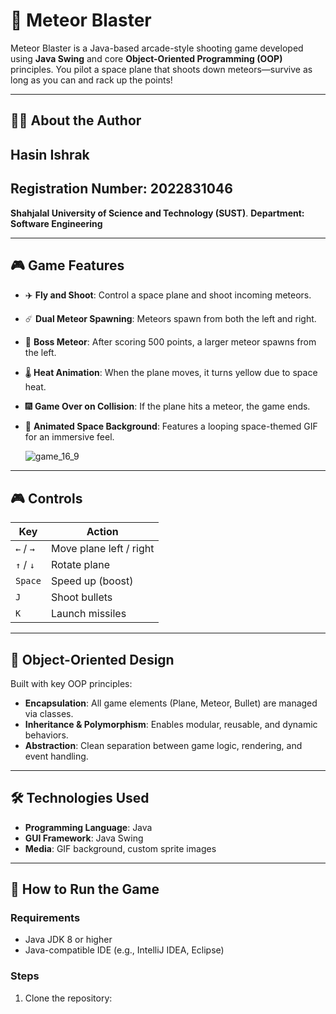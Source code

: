 # 🚀 Meteor Blaster

Meteor Blaster is a Java-based arcade-style shooting game developed using **Java Swing** and core **Object-Oriented Programming (OOP)** principles. You pilot a space plane that shoots down meteors—survive as long as you can and rack up the points!

---

## 🧑‍💻 About the Author

## **Hasin Ishrak**
## **Registration Number: 2022831046**
**Shahjalal University of Science and Technology (SUST)**.
**Department: Software Engineering**


---

## 🎮 Game Features

- ✈️ **Fly and Shoot**: Control a space plane and shoot incoming meteors.
- ☄️ **Dual Meteor Spawning**: Meteors spawn from both the left and right.
- 🧠 **Boss Meteor**: After scoring 500 points, a larger meteor spawns from the left.
- 🌡️ **Heat Animation**: When the plane moves, it turns yellow due to space heat.
- 🎆 **Game Over on Collision**: If the plane hits a meteor, the game ends.
- 🌌 **Animated Space Background**: Features a looping space-themed GIF for an immersive feel.

  ![game_16_9](https://github.com/user-attachments/assets/56dc186e-fcee-4cb7-8726-0c3a3f485fd6)



---

## 🎮 Controls

| Key          | Action                        |
|--------------|-------------------------------|
| `←` / `→`    | Move plane left / right       |
| `↑` / `↓`    | Rotate plane                  |
| `Space`      | Speed up (boost)              |
| `J`          | Shoot bullets                 |
| `K`          | Launch missiles               |

---

## 🧠 Object-Oriented Design

Built with key OOP principles:
- **Encapsulation**: All game elements (Plane, Meteor, Bullet) are managed via classes.
- **Inheritance & Polymorphism**: Enables modular, reusable, and dynamic behaviors.
- **Abstraction**: Clean separation between game logic, rendering, and event handling.

---

## 🛠️ Technologies Used

- **Programming Language**: Java
- **GUI Framework**: Java Swing
- **Media**: GIF background, custom sprite images

---

## 🚀 How to Run the Game

### Requirements

- Java JDK 8 or higher
- Java-compatible IDE (e.g., IntelliJ IDEA, Eclipse)

### Steps

1. Clone the repository:

